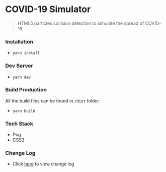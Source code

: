 # COVID-19 Simulator #

> HTML5 particles collision detection to simulate the spread of COVID-19.

### Installation ###

* `yarn install`

### Dev Server ###

* `yarn dev`

### Build Production ###

All the build files can be found in `/dist` folder.

* `yarn build`

### Tech Stack ###

* Pug
* CSS3

### Change Log ###
* Click [here](CHANGELOG.md) to view change log
